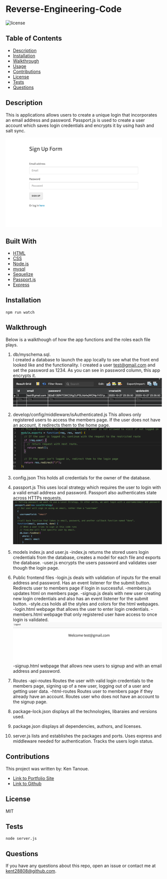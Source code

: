 # Reverse-Engineering-Code

![license](https://img.shields.io/badge/license-MIT-blue.svg) 

## Table of Contents

* [Description](#description)
* [Installation](#installation)
* [Walkthrough](#walkthrough)
* [Usage](#usage)
* [Contributions](#contributions)
* [License](#license)
* [Tests](#tests)
* [Questions](#questions)


## Description

This is applications allows users to create a unique login that incorporates an email address and password.  Passport.js is used to create a user account which saves login credentials and encrypts it by using hash and salt sync.

![App Screenshot](https://github.com/kent28808/Reverse-Engineering-Code/blob/main/Develop/Photos/app%20screenshot.png)


## Built With

* [HTML](https://www.w3schools.com/html/)
* [CSS](https://www.w3schools.com/css/)
* [Node.js](https://nodejs.org/en/)
* [mysql](https://www.mysql.com/)
* [Sequelize](https://sequelize.org/)
* [Passport.js](http://www.passportjs.org/)
* [Express](https://expressjs.com/)


## Installation

```
npm run watch
```

## Walkthrough

Below is a walkthough of how the app functions and the roles each file plays.

1. db/myschema.sql.  
I created a database to launch the app locally to see what the front end looked like and the functionality.  I created a user test@gmail.com and set the password as 1234.  As you can see in password column, this app encrypts it.
![Data Screenshot](https://github.com/kent28808/Reverse-Engineering-Code/blob/main/Develop/Photos/mysql.png)

2. develop/config/middleware/isAuthenticated.js
This allows only registered users to access the members page.  If the user does not have an account, it redirects them to the home page.
![middleware Screenshot](https://github.com/kent28808/Reverse-Engineering-Code/blob/main/Develop/Photos/middleware.png)

3. config.json
This holds all credentials for the owner of the database.

4. passport.js
This uses local strategy which requires the user to login with a valid email address and password.
Passport also authenticates state across HTTPs requests.
![passport.js Screenshot](https://github.com/kent28808/Reverse-Engineering-Code/blob/main/Develop/Photos/passport.png)

5. models index.js and user.js
-index.js returns the stored users login credentials from the database, creates a model for each file and exports the database.
-user.js encrypts the users password and validates user though the login page.

6. Public frontend files
-login.js deals with validation of inputs for the email address and password.  Has an event listener for the submit button.  Redirects user to members page if login in successful. 
-members.js updates html on members page.
-signup.js deals with new user creating new login credentials and also has an event listener for the submit button.
-style.css holds all the styles and colors for the html webpages.  
-login.html webpage that allows the user to enter login credentials.
-members.html webpage that only registered user have access to once login is validated.
![members.html Screenshot](https://github.com/kent28808/Reverse-Engineering-Code/blob/main/Develop/Photos/members%20page.png)
-signup.html webpage that allows new users to signup and with an email address and password.

7. Routes
-api-routes
Routes the user with valid login credentials to the members page, signing up of a new user, logging out of a user and getting user data.
-html-routes
Routes user to members page if they already have an account.  Routes user who does not have an account to the signup page.

8. package-lock.json displays all the technologies, libaraies and versions used.

9. package.json displays all dependencies, authors, and licenses.

10. server.js lists and establishes the packages and ports. Uses express and middleware needed for authentication.  Tracks the users login status.


## Contributions

This project was written by: Ken Tanoue.
- [Link to Portfolio Site](https://kent28808.github.io/KT-Portfolio/)
- [Link to Github](https://github.com/kent28808/)

   
## License

MIT

## Tests

```
node server.js
```

## Questions



If you have any questions about this repo, open an issue or contact me at kent28808@github.com.
